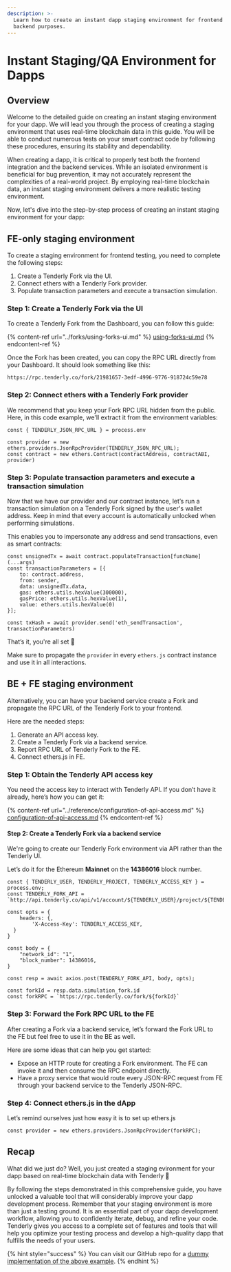 ```yaml
---
description: >-
  Learn how to create an instant dapp staging environment for frontend and
  backend purposes.
---
```


# Instant Staging/QA Environment for Dapps

## Overview&#x20;

Welcome to the detailed guide on creating an instant staging environment for your dapp. We will lead you through the process of creating a staging environment that uses real-time blockchain data in this guide. You will be able to conduct numerous tests on your smart contract code by following these procedures, ensuring its stability and dependability.&#x20;

When creating a dapp, it is critical to properly test both the frontend integration and the backend services. While an isolated environment is beneficial for bug prevention, it may not accurately represent the complexities of a real-world project. By employing real-time blockchain data, an instant staging environment delivers a more realistic testing environment.

Now, let's dive into the step-by-step process of creating an instant staging environment for your dapp:

## FE-only staging environment

To create a staging environment for frontend testing, you need to complete the following steps:&#x20;

1. Create a Tenderly Fork via the UI.
2. Connect ethers with a Tenderly Fork provider.
3. Populate transaction parameters and execute a transaction simulation.

### Step 1: Create a Tenderly Fork via the UI

To create a Tenderly Fork from the Dashboard, you can follow this guide:&#x20;

{% content-ref url="../forks/using-forks-ui.md" %}
[using-forks-ui.md](../forks/using-forks-ui.md)
{% endcontent-ref %}

Once the Fork has been created, you can copy the RPC URL directly from your Dashboard. It should look something like this:&#x20;

`https://rpc.tenderly.co/fork/21981657-3edf-4996-9776-918724c59e78`

### Step 2: Connect ethers with a Tenderly Fork provider

We recommend that you keep your Fork RPC URL hidden from the public. Here, in this code example, we'll extract it from the environment variables:

```tsx
const {	TENDERLY_JSON_RPC_URL } = process.env

const provider = new ethers.providers.JsonRpcProvider(TENDERLY_JSON_RPC_URL);
const contract = new ethers.Contract(contractAddress, contractABI, provider)
```

### Step 3: Populate transaction parameters and execute a transaction simulation

Now that we have our provider and our contract instance, let’s run a transaction simulation on a Tenderly Fork signed by the user's wallet address. Keep in mind that every account is automatically unlocked when performing simulations.&#x20;

This enables you to impersonate any address and send transactions, even as smart contracts:

```tsx
const unsignedTx = await contract.populateTransaction[funcName](...args)
const transactionParameters = [{
    to: contract.address,
    from: sender,
    data: unsignedTx.data,
    gas: ethers.utils.hexValue(300000),
    gasPrice: ethers.utils.hexValue(1),
    value: ethers.utils.hexValue(0)
}];

const txHash = await provider.send('eth_sendTransaction', transactionParameters)
```

That’s it, you're all set 🎉

Make sure to propagate the `provider` in every `ethers.js` contract instance and use it in all interactions.

## BE + FE staging environment

Alternatively, you can have your backend service create a Fork and propagate the RPC URL of the Tenderly Fork to your frontend.

Here are the needed steps:

1. Generate an API access key.
2. Create a Tenderly Fork via a backend service.
3. Report RPC URL of Tenderly Fork to the FE.
4. Connect ethers.js in FE.

### Step 1: Obtain the Tenderly API access key

You need the access key to interact with Tenderly API. If you don’t have it already, here’s how you can get it:

{% content-ref url="../reference/configuration-of-api-access.md" %}
[configuration-of-api-access.md](../reference/configuration-of-api-access.md)
{% endcontent-ref %}

#### Step 2: Create a Tenderly Fork via a backend service

We're going to create our Tenderly Fork environment via API rather than the Tenderly UI.

Let’s do it for the Ethereum **Mainnet** on the **14386016** block number.

```tsx
const { TENDERLY_USER, TENDERLY_PROJECT, TENDERLY_ACCESS_KEY } = process.env;
const TENDERLY_FORK_API = `http://api.tenderly.co/api/v1/account/${TENDERLY_USER}/project/${TENDERLY_PROJECT}/fork`;

const opts = {
    headers: {,
        'X-Access-Key': TENDERLY_ACCESS_KEY,
  }
}

const body = {
    "network_id": "1",
    "block_number": 14386016,
}

const resp = await axios.post(TENDERLY_FORK_API, body, opts);

const forkId = resp.data.simulation_fork.id
const forkRPC = `https://rpc.tenderly.co/fork/${forkId}`
```

### Step 3: Forward the Fork RPC URL to the FE

After creating a Fork via a backend service, let’s forward the Fork URL to the FE but feel free to use it in the BE as well.

Here are some ideas that can help you get started:&#x20;

* Expose an HTTP route for creating a Fork environment. The FE can invoke it and then consume the RPC endpoint directly.
* Have a proxy service that would route every JSON-RPC request from FE through your backend service to the Tenderly JSON-RPC.

### Step 4: Connect ethers.js in the dApp

Let’s remind ourselves just how easy it is to set up ethers.js

```tsx
const provider = new ethers.providers.JsonRpcProvider(forkRPC);
```

## Recap

What did we just do? Well, you just created a staging evironment for your dapp based on real-time blockchain data with Tenderly 🎉

By following the steps demonstrated in this comprehensive guide, you have unlocked a valuable tool that will considerably improve your dapp development process. Remember that your staging environment is more than just a testing ground. It is an essential part of your dapp development workflow, allowing you to confidently iterate, debug, and refine your code. Tenderly gives you access to a complete set of features and tools that will help you optimize your testing process and develop a high-quality dapp that fulfills the needs of your users.

{% hint style="success" %}
You can visit our GitHub repo for a [dummy implementation of the above example](https://github.com/Tenderly/integration-samples/tree/main/staging-enviroment-for-dapps).
{% endhint %}
